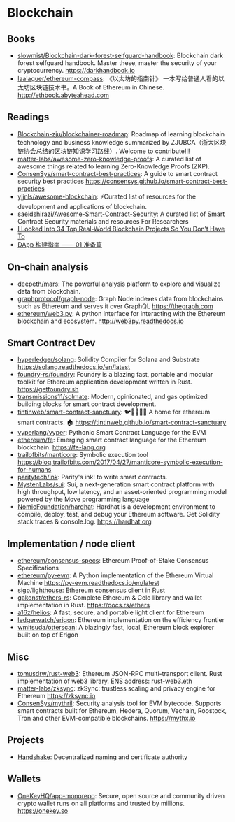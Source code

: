 # Blockchain

## Books

- [slowmist/Blockchain-dark-forest-selfguard-handbook](https://github.com/slowmist/Blockchain-dark-forest-selfguard-handbook):
  Blockchain dark forest selfguard handbook. Master these, master the security
  of your cryptocurrency. <https://darkhandbook.io>
- [laalaguer/ethereum-compass](https://github.com/laalaguer/ethereum-compass):
  《以太坊的指南针》 一本写给普通人看的以太坊区块链技术书。A Book of Ethereum in
  Chinese. <http://ethbook.abyteahead.com>

## Readings

- [Blockchain-zju/blockchainer-roadmap](https://github.com/Blockchain-zju/blockchainer-roadmap):
  Roadmap of learning blockchain technology and business knowledge summarized by
  ZJUBCA（浙大区块链协会总结的区块链知识学习路线）. Welcome to contribute!!!
- [matter-labs/awesome-zero-knowledge-proofs](https://github.com/matter-labs/awesome-zero-knowledge-proofs):
  A curated list of awesome things related to learning Zero-Knowledge Proofs
  (ZKP).
- [ConsenSys/smart-contract-best-practices](https://github.com/ConsenSys/smart-contract-best-practices):
  A guide to smart contract security best practices
  <https://consensys.github.io/smart-contract-best-practices>
- [yjjnls/awesome-blockchain](https://github.com/yjjnls/awesome-blockchain):
  ⚡️Curated list of resources for the development and applications of
  blockchain.
- [saeidshirazi/Awesome-Smart-Contract-Security](https://github.com/saeidshirazi/Awesome-Smart-Contract-Security):
  A curated list of Smart Contract Security materials and resources For
  Researchers
- [I Looked Into 34 Top Real-World Blockchain Projects So You Don’t Have To](https://weh.wtf/34-blockchain-projects.html)
- [DApp 构建指南 —— 01 准备篇](https://caos.me/dapp--01)

## On-chain analysis

- [deepeth/mars](https://github.com/deepeth/mars): The powerful analysis
  platform to explore and visualize data from blockchain.
- [graphprotocol/graph-node](https://github.com/graphprotocol/graph-node): Graph
  Node indexes data from blockchains such as Ethereum and serves it over GraphQL
  <https://thegraph.com>
- [ethereum/web3.py](https://github.com/ethereum/web3.py): A python interface
  for interacting with the Ethereum blockchain and ecosystem.
  <http://web3py.readthedocs.io>

## Smart Contract Dev

- [hyperledger/solang](https://github.com/hyperledger/solang): Solidity Compiler
  for Solana and Substrate <https://solang.readthedocs.io/en/latest>
- [foundry-rs/foundry](https://github.com/foundry-rs/foundry): Foundry is a
  blazing fast, portable and modular toolkit for Ethereum application
  development written in Rust. <https://getfoundry.sh>
- [transmissions11/solmate](https://github.com/transmissions11/solmate): Modern,
  opinionated, and gas optimized building blocks for smart contract development.
- [tintinweb/smart-contract-sanctuary](https://github.com/tintinweb/smart-contract-sanctuary):
  🐦🌴🌴🌴🦕 A home for ethereum smart contracts. 🏠
  <https://tintinweb.github.io/smart-contract-sanctuary>
- [vyperlang/vyper](https://github.com/vyperlang/vyper): Pythonic Smart Contract
  Language for the EVM
- [ethereum/fe](https://github.com/ethereum/fe): Emerging smart contract
  language for the Ethereum blockchain. <https://fe-lang.org>
- [trailofbits/manticore](https://github.com/trailofbits/manticore): Symbolic
  execution tool
  <https://blog.trailofbits.com/2017/04/27/manticore-symbolic-execution-for-humans>
- [paritytech/ink](https://github.com/paritytech/ink): Parity's ink! to write
  smart contracts.
- [MystenLabs/sui](https://github.com/MystenLabs/sui): Sui, a next-generation
  smart contract platform with high throughput, low latency, and an
  asset-oriented programming model powered by the Move programming language
- [NomicFoundation/hardhat](https://github.com/NomicFoundation/hardhat): Hardhat
  is a development environment to compile, deploy, test, and debug your Ethereum
  software. Get Solidity stack traces & console.log. <https://hardhat.org>

## Implementation / node client

- [ethereum/consensus-specs](https://github.com/ethereum/consensus-specs):
  Ethereum Proof-of-Stake Consensus Specifications
- [ethereum/py-evm](https://github.com/ethereum/py-evm): A Python implementation
  of the Ethereum Virtual Machine <https://py-evm.readthedocs.io/en/latest>
- [sigp/lighthouse](https://github.com/sigp/lighthouse): Ethereum consensus
  client in Rust
- [gakonst/ethers-rs](https://github.com/gakonst/ethers-rs): Complete Ethereum &
  Celo library and wallet implementation in Rust. https://docs.rs/ethers
- [a16z/helios](https://github.com/a16z/helios): A fast, secure, and portable
  light client for Ethereum
- [ledgerwatch/erigon](https://github.com/ledgerwatch/erigon): Ethereum
  implementation on the efficiency frontier
- [wmitsuda/otterscan](https://github.com/wmitsuda/otterscan): A blazingly fast,
  local, Ethereum block explorer built on top of Erigon

## Misc

- [tomusdrw/rust-web3](https://github.com/tomusdrw/rust-web3): Ethereum JSON-RPC
  multi-transport client. Rust implementation of web3 library. ENS address:
  rust-web3.eth
- [matter-labs/zksync](https://github.com/matter-labs/zksync): zkSync: trustless
  scaling and privacy engine for Ethereum <https://zksync.io>
- [ConsenSys/mythril](https://github.com/ConsenSys/mythril): Security analysis
  tool for EVM bytecode. Supports smart contracts built for Ethereum, Hedera,
  Quorum, Vechain, Roostock, Tron and other EVM-compatible blockchains.
  <https://mythx.io>

## Projects

- [Handshake](https://handshake.org): Decentralized naming and certificate
  authority

## Wallets

- [OneKeyHQ/app-monorepo](https://github.com/OneKeyHQ/app-monorepo): Secure,
  open source and community driven crypto wallet runs on all platforms and
  trusted by millions. <https://onekey.so>
